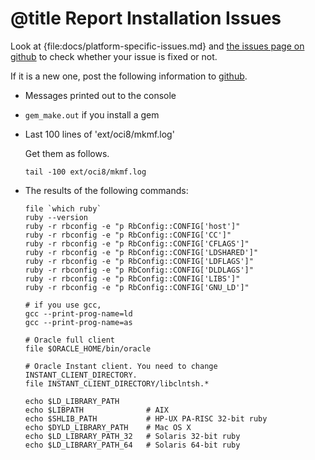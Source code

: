 # @title Report Installation Issues

Look at {file:docs/platform-specific-issues.md} and [the issues page on github][github] to check whether your issue is fixed or not.

If it is a new one, post the following information to [github][].

[github]: https://github.com/kubo/ruby-oci8/issues

*    Messages printed out to the console

*    `gem_make.out` if you install a gem

*    Last 100 lines of 'ext/oci8/mkmf.log'

     Get them as follows.

         tail -100 ext/oci8/mkmf.log

*    The results of the following commands:

         file `which ruby`
         ruby --version
         ruby -r rbconfig -e "p RbConfig::CONFIG['host']"
         ruby -r rbconfig -e "p RbConfig::CONFIG['CC']"
         ruby -r rbconfig -e "p RbConfig::CONFIG['CFLAGS']"
         ruby -r rbconfig -e "p RbConfig::CONFIG['LDSHARED']"
         ruby -r rbconfig -e "p RbConfig::CONFIG['LDFLAGS']"
         ruby -r rbconfig -e "p RbConfig::CONFIG['DLDLAGS']"
         ruby -r rbconfig -e "p RbConfig::CONFIG['LIBS']"
         ruby -r rbconfig -e "p RbConfig::CONFIG['GNU_LD']"
         
         # if you use gcc,
         gcc --print-prog-name=ld
         gcc --print-prog-name=as
         
         # Oracle full client
         file $ORACLE_HOME/bin/oracle
         
         # Oracle Instant client. You need to change INSTANT_CLIENT_DIRECTORY.
         file INSTANT_CLIENT_DIRECTORY/libclntsh.*
         
         echo $LD_LIBRARY_PATH
         echo $LIBPATH              # AIX
         echo $SHLIB_PATH           # HP-UX PA-RISC 32-bit ruby
         echo $DYLD_LIBRARY_PATH    # Mac OS X
         echo $LD_LIBRARY_PATH_32   # Solaris 32-bit ruby
         echo $LD_LIBRARY_PATH_64   # Solaris 64-bit ruby
